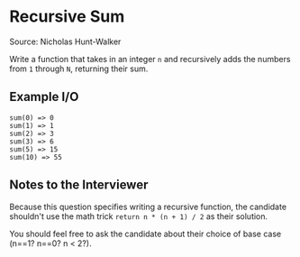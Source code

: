 # Recursive Sum

Source: Nicholas Hunt-Walker

Write a function that takes in an integer `n` and recursively adds the numbers from `1` through `N`, returning their sum.

## Example I/O

```
sum(0) => 0
sum(1) => 1
sum(2) => 3
sum(3) => 6
sum(5) => 15
sum(10) => 55
```

## Notes to the Interviewer

Because this question specifies writing a recursive function, the candidate shouldn't use the math trick `return n * (n + 1) / 2` as their solution.

You should feel free to ask the candidate about their choice of base case (n==1? n==0? n < 2?).
